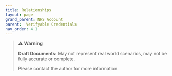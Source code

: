 ```yaml
---
title: Relationships
layout: page
grand_parent: NHS Account
parent:  Verifyable Credentials
nav_order: 4.1
---
```


> ⚠️ **Warning**
>  
> **Draft Documents**: May not represent real world scenarios, may not be fully accurate or complete.
>
> Please contact the author for more information.
